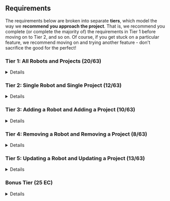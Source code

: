 ## Requirements

The requirements below are broken into separate **tiers**, which model the way we **recommend you approach the project**. That is, we recommend you complete (or complete the majority of) the requirements in Tier 1 before moving on to Tier 2, and so on. Of course, if you get stuck on a particular feature, we recommend moving on and trying another feature - don't sacrifice the good for the perfect!

### Tier 1: All Robots and Projects (20/63)

<details>

#### Frontend

- [ x ] Write a component to display a list of all robots (at least their names and imageUrls)
- [x  ] Write a component to display a list of all projects (at least their titles and deadlines)
- [ x ] Write a robots sub-reducer to manage robots in your Redux store
- [ x ] Write a projects sub-reducer to manage projects in your Redux store
- [ x ] Display the AllRobots component when the url matches `/robots`
- [ x ] Display the AllProjects component when the url matches `/projects`
- [ x ] Add links to the navbar that can be used to navigate to the all-projects view and the all-robots view

#### Backend

- [ x ] Write a route to serve up all robots
- [ x ] Write a route to serve up all projects

- Write a `robots` model with the following information:
  - [ x ] name - not empty or null
  - [ x ] fuelType - can be one of gas, diesel, or electric (defaults to electric)
  - [ x ] fuelLevel - can be a decimal value between 0 and 100 (defaults to 100)
  - [ x ] imageUrl - with a default value
- Write a `projects` model with the following information:
  - [ x ] title - not empty or null
  - [ x ] deadline - a date
  - [ x ] priority - an integer between 1 and 10
  - [ x ] completed - boolean value, defaults to false
  - [ x ] description - extremely large text
- [ x ] Robots may be associated with many projects. Likewise, projects may be associated with many robots.

#### Seed
- [ x ] Running the seed file creates projects and robots for demonstration purposes

Congrats! You have completed your first vertical slice! Make sure to `commit -m "Feature: Get all robots and projects"` before moving on (see RUBRIC.md - points are awarded/deducted for a proper git workflow)!

</details>

### Tier 2: Single Robot and Single Project (12/63)

<details>

#### Frontend

- Write a component to display a single robot with the following information:
  - [ x ] The robot's name, image, fuelType, fuelLevel
  - [ ] The names of all their assigned projects (or a helpful message if they don't have any)
- [ x ] Display the appropriate robot when the url matches `/robots/:robotId`
- [ x ] Clicking on a robot from the all-robots view should navigate to show that robot in the single-robot view

- Write a component to display a single project with the following information:
  - [ x ] The project's title, deadline, priority, description
  - [ ] A list of the names of all robots in that project (or a helpful message if it doesn't have any robots)
- [ x ] Display the appropriate project's info when the url matches `/projects/:projectId`
- [ x ] Clicking on a project from the all-projects view should navigate to show that project in the single-project view

- [ x ] Clicking on the name of a robot in the single-project view should navigate to show that robot in the single-robot view
- [ x ] Clicking on the name of a project in the single-robot view should navigate to show that project in the single-project view

#### Backend

- [ x ] Write a route to serve up a single robot (based on their id), _including that robot's projects_
- [ x ] Write a route to serve up a single project (based on its id), _including that projects' robots_

Congrats! You have completed your second vertical slice! Make sure to `commit -m "Feature: Get Single Project and Robot"` before moving on (see RUBRIC.md - points are awarded/deducted for a proper git workflow)!

</details>

### Tier 3: Adding a Robot and Adding a Project (10/63)

<details>

#### Frontend

- [ x ] Write a component to display a form for adding a new robot that contains _at least_ an input for name
- [ x ] Display this component as part of the all-robots view, alongside the list of robots
- Submitting the form with valid data should:
  - [ x ] Make an AJAX request that causes the new robot to be persisted in the database
  - [ ] Add the new robot to the list of robots without needing to refresh the page

- [ x ] Write a component to display a form for adding a new project that contains _at least_ an input for title
- [ x ] Display this component as part of the all-projects view, alongside the list of projects
- Submitting the form with valid data should:
  - [x  ] Make an AJAX request that causes the new project to be saved to the database
  - [ ] Add the new project to the list of projects without needing to refresh the page

#### Backend

- [ x ] Write a route to add a new robot
- [ x ] Write a route to add a new project

Congrats! You have completed your third vertical slice! Make sure to `commit -m "Feature: Add Robot and Project"` before moving on (see RUBRIC.md - points are awarded/deducted for a proper git workflow)!

</details>

### Tier 4: Removing a Robot and Removing a Project (8/63)

<details>

#### Frontend

- [ x ] In the all-robots view, include an `X` button next to each robot
- Clicking the `X` button should:
  - [ x ] Make an AJAX request that causes that robot to be removed from database
  - [ ] Remove the robot from the list of robots without needing to refresh the page

- [ x ] In the all-projects view, include an `X` button next to each project
- Clicking the `X` button should:
  - [ ] Make an AJAX request that causes that project to be removed from database
  - [ ] Remove the project from the list of projects without needing to refresh the page

#### Backend

- [ x ] Write a route to remove a robot (based on its id)
- [ x ] Write a route to remove a project (based on its id)

Congrats! You have completed your fourth vertical slice! Make sure to `commit -m "Feature: Remove Robot and Project"` before moving on (see RUBRIC.md - points are awarded/deducted for a proper git workflow)!

</details>

### Tier 5: Updating a Robot and Updating a Project (13/63)

<details>

#### Frontend

- [ ] Write a component to display a form updating _at least_ a robot's name and fuelLevel
- [ ] Display this component EITHER as part of the single-robot view, or as its own view
- Submitting the form with valid data should:
  - [ ] Make an AJAX request that causes that robot to be updated in the database
  - [ ] Update the robot in the current view without needing to refresh the page
- [ ] In the single-robot view, display an `Unassign` button next to each of its projects, which unassigns it from that project (in the database as well as this view)

- [ ] Write a component to display a form updating _at least_ a project's title and completion status
- [ ] Display this component EITHER as part of the single-project view, or as its own view
- Submitting the form with valid data should:
  - [ ] Make an AJAX request that causes that project to be updated in the database
  - [ ] Update the project in the current view without needing to refresh the page
- [ ] In the single-project view, display an `Unassign` button next to each robot assigned to it, which unassigns that robot (in the database as well as this view)
- [ ] In the single-project view, display a `Complete` button, which marks the project as completed (in the database as well as this view)

#### Backend

- [ x ] Write a route to update an existing project
- [ x ] Write a route to update an existing robot


Congrats! You have completed your fifth vertical slice! Make sure to `commit -m "Feature: Update Robot and Project"` before moving on (see RUBRIC.md - points are awarded/deducted for a proper git workflow)!

</details>

### Bonus Tier (25 EC)

<details>

#### Finishing Touches

- [ ] If a user attempts to add a new robot or project without a required field, a helpful message should be displayed
- [ ] If a user attempts to access a page that doesn't exist (ex. `/potato`), a helpful "not found" message should be displayed
- [ ] If a user attempts to view a robot/project that doesn't exist, a helpful message should be displayed
- [ ] Whenever a component needs to wait for data to load from the server, a "loading" message should be displayed until the data is available
- [ ] Overall, the app is spectacularly styled and visually stunning

#### Ordering

- [ ] Create option for projects to be ordered based on priority on all-projects view
- [ ] Create option for projects to be ordered based on deadline on all-projects view
- [ ] Create option for robots to be ordered based on fuel level on all-robots view

#### Filtering

- [ ] Create filters on all-projects view so that projects can be filtered based completion status and priority (allow multiple filters to be applied)
- [ ] Create a filter on all-robots view to only show projects without assigned robots and vice versa
- [ ] Create filters on all-robots view so that robots can be filtered based on fuel type and fuel level (allow multiple filters to be applied)
- [ ] Create a filter on all-robots view to only show robots without assigned projects and vice versa

#### Seeding

- [ ] Seed 100+ robots and 100+ projects
- [ ] Implement pagination for robots (e.g. `/robots?page=1` shows the first ten robots, and `/robots?page=2` shows robots 11-20)
- [ ] Implement pagination for projects (e.g. `/projects?page=1` shows the first ten projects, and `/projects?page=2` shows robots 11-20)

#### Testing

- [ ] React (AllRobots): renders "No Robots" if passed no robots
- [ ] React (AllProjects): renders "No Projects" if passed no projects
- [ ] Redux (robots): returns the initial state by default
- [ ] Redux (projects): returns the initial state by default
- [ ] Sequelize (Robot): name must not be null or empty
- [ ] Sequelize (Project): deadline must be a valid date
- [ ] Navigation: navbar to navigate to home, robots
- [ ] Navigation: navbar to navigate to projects
- [ ] Seed File: creates at least one robot that has several projects
- [ ] Seed File: creates at least one project that has several robots

</details>
